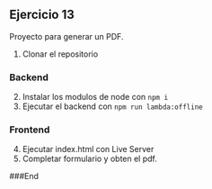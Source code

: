 ## Ejercicio 13

Proyecto para generar un PDF.

1. Clonar el repositorio

### Backend

2. Instalar los modulos de node con `npm i`
3. Ejecutar el backend con `npm run lambda:offline`

### Frontend

4. Ejecutar index.html con Live Server
5. Completar formulario y obten el pdf.

###End
